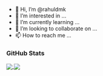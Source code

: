 - 👋 Hi, I’m @rahuldmk
- 👀 I’m interested in ...
- 🌱 I’m currently learning ...
- 💞️ I’m looking to collaborate on ...
- 📫 How to reach me ...

<!---
rahuldmk/rahuldmk is a ✨ special ✨ repository because its `README.md` (this file) appears on your GitHub profile.
You can click the Preview link to take a look at your changes.
--->

### GitHub Stats
<a href="https://github.com/rahuldmk/rahuldmk">
  <img align="center" src="https://github-readme-stats.vercel.app/api/top-langs/?username=rahuldmk&langs_count=3" />
</a>
<a href="https://github.com/rahuldmk/rahuldmk">
  <img align="center" src="https://github-readme-stats.vercel.app/api?username=DjVinnii&custom_title=rahuldmk%27s%20GitHub%20Stats&show_icons=true&count_private=true" />
</a>  
